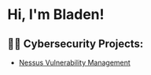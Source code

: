 <h1>Hi, I'm Bladen!

<h2>👨‍💻 Cybersecurity Projects:</h2>


  - [Nessus Vulnerability Management](https://github.com/bladen08/Nessus-Essentials-Vulnerability-Management)
    
